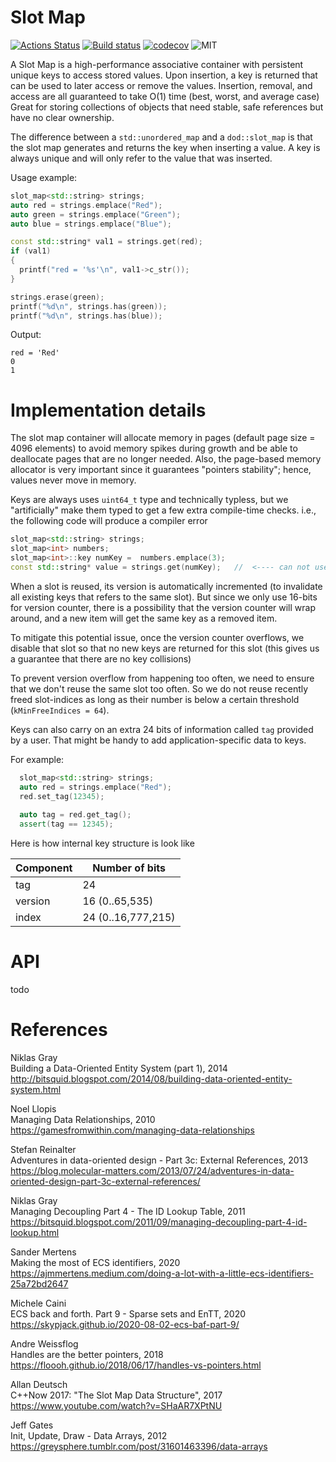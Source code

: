 # Slot Map

[![Actions Status](https://github.com/SergeyMakeev/slot_map/workflows/build/badge.svg)](https://github.com/SergeyMakeev/slot_map/actions)
[![Build status](https://ci.appveyor.com/api/projects/status/i00kv17e3ia5jr7q?svg=true)](https://ci.appveyor.com/project/SergeyMakeev/slot-map)
[![codecov](https://codecov.io/gh/SergeyMakeev/slot_map/branch/main/graph/badge.svg?token=3GRAFTRYQU)](https://codecov.io/gh/SergeyMakeev/slot_map)
![MIT](https://img.shields.io/badge/license-MIT-blue.svg)

A Slot Map is a high-performance associative container with persistent unique keys to access stored values. Upon insertion, a key is returned that can be used to later access or remove the values. Insertion, removal, and access are all guaranteed to take O(1) time (best, worst, and average case) Great for storing collections of objects that need stable, safe references but have no clear ownership.

The difference between a `std::unordered_map` and a `dod::slot_map` is that the slot map generates and returns the key when inserting a value. A key is always unique and will only refer to the value that was inserted.

  Usage example:
  ```cpp
  slot_map<std::string> strings;
  auto red = strings.emplace("Red");
  auto green = strings.emplace("Green");
  auto blue = strings.emplace("Blue");

  const std::string* val1 = strings.get(red);
  if (val1)
  {
    printf("red = '%s'\n", val1->c_str());
  }

  strings.erase(green);
  printf("%d\n", strings.has(green));
  printf("%d\n", strings.has(blue));
  ```

  Output:
  ```
  red = 'Red'
  0
  1
  ```
  
# Implementation details

The slot map container will allocate memory in pages (default page size = 4096 elements) to avoid memory spikes during growth and be able to deallocate pages that are no longer needed.
Also, the page-based memory allocator is very important since it guarantees "pointers stability"; hence, values never move in memory.


Keys are always uses `uint64_t` type and technically typless, but we "artificially" make them typed to get a few extra compile-time checks.
i.e., the following code will produce a compiler error
```cpp
slot_map<std::string> strings;
slot_map<int> numbers;
slot_map<int>::key numKey =  numbers.emplace(3);
const std::string* value = strings.get(numKey);   //  <---- can not use slot_map<int>::key to index slot_map<std::string> !
```

When a slot is reused, its version is automatically incremented (to invalidate all existing keys that refers to the same slot).
But since we only use 16-bits for version counter, there is a possibility that the version counter will wrap around,
and a new item will get the same key as a removed item.

To mitigate this potential issue, once the version counter overflows, we disable that slot so that no new keys are returned for this slot
(this gives us a guarantee that there are no key collisions)

To prevent version overflow from happening too often, we need to ensure that we don't reuse the same slot too often.
So we do not reuse recently freed slot-indices as long as their number is below a certain threshold (`kMinFreeIndices = 64`).

Keys can also carry on an extra 24 bits of information called `tag` provided by a user. That might be handy to add application-specific data to keys.

For example:
```cpp
  slot_map<std::string> strings;
  auto red = strings.emplace("Red");
  red.set_tag(12345);
  
  auto tag = red.get_tag();
  assert(tag == 12345);
```

Here is how internal key structure is look like

| Component      |  Number of bits     |
| ---------------|---------------------|
| tag            |  24                 |
| version        |  16 (0..65,535)     |
| index          |  24 (0..16,777,215) |



# API
  
  todo
  
# References
  
  Niklas Gray  
  Building a Data-Oriented Entity System (part 1), 2014  
  http://bitsquid.blogspot.com/2014/08/building-data-oriented-entity-system.html  

  Noel Llopis  
  Managing Data Relationships, 2010  
  https://gamesfromwithin.com/managing-data-relationships  

  Stefan Reinalter  
  Adventures in data-oriented design - Part 3c: External References, 2013  
  https://blog.molecular-matters.com/2013/07/24/adventures-in-data-oriented-design-part-3c-external-references/  

  Niklas Gray  
  Managing Decoupling Part 4 - The ID Lookup Table, 2011  
  https://bitsquid.blogspot.com/2011/09/managing-decoupling-part-4-id-lookup.html  

  Sander Mertens  
  Making the most of ECS identifiers, 2020  
  https://ajmmertens.medium.com/doing-a-lot-with-a-little-ecs-identifiers-25a72bd2647  

  Michele Caini  
  ECS back and forth. Part 9 - Sparse sets and EnTT, 2020  
  https://skypjack.github.io/2020-08-02-ecs-baf-part-9/  

  Andre Weissflog  
  Handles are the better pointers, 2018  
  https://floooh.github.io/2018/06/17/handles-vs-pointers.html  

  Allan Deutsch  
  C++Now 2017: "The Slot Map Data Structure", 2017  
  https://www.youtube.com/watch?v=SHaAR7XPtNU  

  Jeff Gates  
  Init, Update, Draw - Data Arrays, 2012  
  https://greysphere.tumblr.com/post/31601463396/data-arrays  
